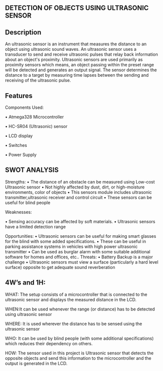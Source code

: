## DETECTION OF OBJECTS USING ULTRASONIC SENSOR

## Description
An ultrasonic sensor is an instrument that measures the distance to an object using ultrasonic sound waves. An ultrasonic sensor uses a transducer to send and receive ultrasonic pulses that relay back information about an object's proximity. Ultrasonic sensors are used primarily as proximity sensors which means, an object passing within the preset range will be detected and generates an output signal. The sensor determines the distance to a target by measuring time lapses between the sending and receiving of the ultrasonic pulse.

## Features
Components Used:

•	Atmega328 Microcontroller

•	HC-SR04 (Ultrasonic) sensor

•	LCD display

•	Switches

•	Power Supply


## SWOT ANALYSIS
Strengths:
•	The distance of an obstacle can be measured using Low-cost Ultrasonic sensor
•	Not highly affected by dust, dirt, or high-moisture environments, color of objects
•	This sensors module includes ultrasonic transmitter,ultrasonic receiver and control circuit
•	These sensors can be useful for blind people


Weaknesses:
       
•	Sensing accuracy can be affected by soft materials.
•	Ultrasonic sensors have a limited detection range

Opportunities:
•	Ultrasonic sensors can be useful for making smart glasses for the blind with some added specifications.
•	These can be useful in parking assistance systems in vehicles with high power ultrasonic transmitter
•	 Can be used as burglar alarm with some suitable additional software for homes and offices, etc..
Threats:
•	Battery Backup is a major challenge
•	Ultrasonic sensors must view a surface (particularly a hard level surface) opposite to get adequate sound reverberation



## 4W’s and 1H:
WHAT:
The setup consists of a microcontroller that is connected to the ultrasonic sensor and displays the measured distance in the LCD.

WHEN:It can be used whenever the range (or distance) has to be detected using ultrasonic sensor

WHERE: It is used wherever the distance has to be sensed using the ultrasonic sensor

WHO: It can be used by blind people (with some additional specifications) which reduces their dependency on others.

HOW: The sensor used in this project is Ultrasonic sensor that detects the opposite objects and send this information to the microcontroller and the output is generated in the LCD.
